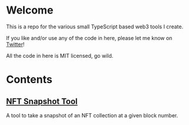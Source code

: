 # Welcome
This is a repo for the various small TypeScript based web3 tools I create.

If you like and/or use any of the code in here, please let me know on [Twitter](https://twitter.com/0xtygra)!

All the code in here is MIT licensed, go wild.

# Contents
## [NFT Snapshot Tool](./src/snapshot/README.md)
A tool to take a snapshot of an NFT collection at a given block number.